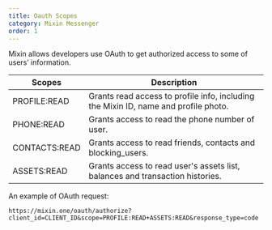 ```yaml
---
title: Oauth Scopes
category: Mixin Messenger
order: 1 
---
```


Mixin allows developers use OAuth to get authorized access to some of users’ information.

| Scopes | Description |
| --- | --- |
| PROFILE:READ | Grants read access to profile info, including the Mixin ID, name and profile photo. |
| PHONE:READ | Grants access to read the phone number of user. |
| CONTACTS:READ | Grants access to read friends, contacts and blocking_users. |
| ASSETS:READ | Grants access to read user's assets list, balances and transaction histories. |

An example of OAuth request:

```
https://mixin.one/oauth/authorize?client_id=CLIENT_ID&scope=PROFILE:READ+ASSETS:READ&response_type=code
```
